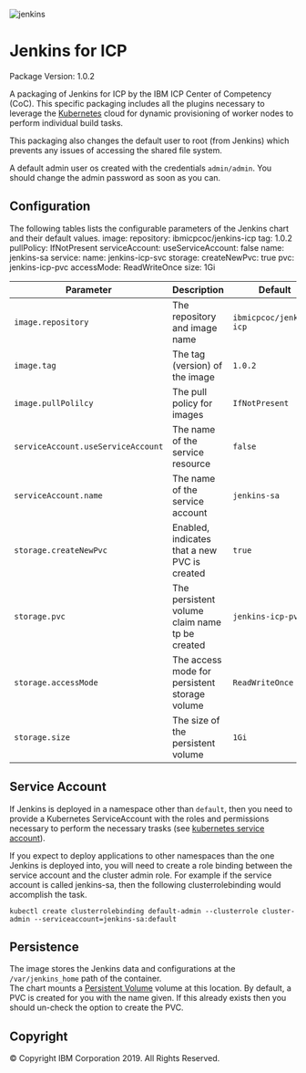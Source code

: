 ![jenkins](https://ibm-icp-coc.github.io/charts/repo/stable/jenkins.png "Jenkins logo")
# Jenkins for ICP

Package Version: 1.0.2

A packaging of Jenkins for ICP by the IBM ICP Center of Competency (CoC).  This specific packaging includes all 
the plugins necessary to leverage the [Kubernetes](https://wiki.jenkins.io/display/JENKINS/Kubernetes+Plugin) 
cloud for dynamic provisioning of worker nodes to perform individual build tasks.

This packaging also changes the default user to root (from Jenkins) which prevents any issues of accessing 
the shared file system.

A default admin user os created with the credentials `admin/admin`.  You should change the admin password 
as soon as you can.
  
## Configuration

The following tables lists the configurable parameters of the Jenkins chart and their default values.
image:
  repository: ibmicpcoc/jenkins-icp
  tag: 1.0.2
  pullPolicy: IfNotPresent
serviceAccount: 
  useServiceAccount: false
  name: jenkins-sa
service:
  name: jenkins-icp-svc
storage:
  createNewPvc: true
  pvc: jenkins-icp-pvc
  accessMode: ReadWriteOnce
  size: 1Gi


|         Parameter                  |                       Description                       |           Default            |
|------------------------------------|---------------------------------------------------------|------------------------------|
| `image.repository`                 | The repository and image name                           | `ibmicpcoc/jenkins-icp`      |
| `image.tag`                        | The tag (version) of the image                          | `1.0.2`                      |
| `image.pullPolilcy`                | The pull policy for images                              | `IfNotPresent`               |
| `serviceAccount.useServiceAccount` | The name of the service resource                        | `false`                      |
| `serviceAccount.name`              | The name of the service account                         | `jenkins-sa`                 |
| `storage.createNewPvc`             | Enabled, indicates that a new PVC is created            | `true`                       |
| `storage.pvc`                      | The persistent volume claim name tp be created          | `jenkins-icp-pvc`            |
| `storage.accessMode`               | The access mode for persistent storage volume           | `ReadWriteOnce`              |
| `storage.size`                     | The size of the persistent volume                       | `1Gi`                        |

## Service Account

If Jenkins is deployed in a namespace other than `default`, then you need to provide a Kubernetes ServiceAccount 
with the roles and permissions necessary to perform the necessary trasks (see 
[kubernetes service account](https://github.com/jenkinsci/kubernetes-plugin/blob/master/src/main/kubernetes/service-account.yml)).

If you expect to deploy applications to other namespaces than the one Jenkins is deployed into, you will need
to create a role binding between the service account and the cluster admin role. For example if the service account 
is called jenkins-sa, then the following clusterrolebinding would accomplish the task.

```
kubectl create clusterrolebinding default-admin --clusterrole cluster-admin --serviceaccount=jenkins-sa:default
```


## Persistence

The image stores the Jenkins data and configurations at the `/var/jenkins_home` path of the container.  
The chart mounts a [Persistent Volume](kubernetes.io/docs/user-guide/persistent-volumes/) volume at this 
location. By default, a PVC is created for you with the name given.  If this already exists then you 
should un-check the option to create the PVC.


## Copyright
© Copyright IBM Corporation 2019. All Rights Reserved.